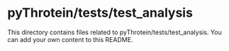 # pyThrotein/tests/test_analysis
This directory contains files related to pyThrotein/tests/test_analysis.
You can add your own content to this README.

